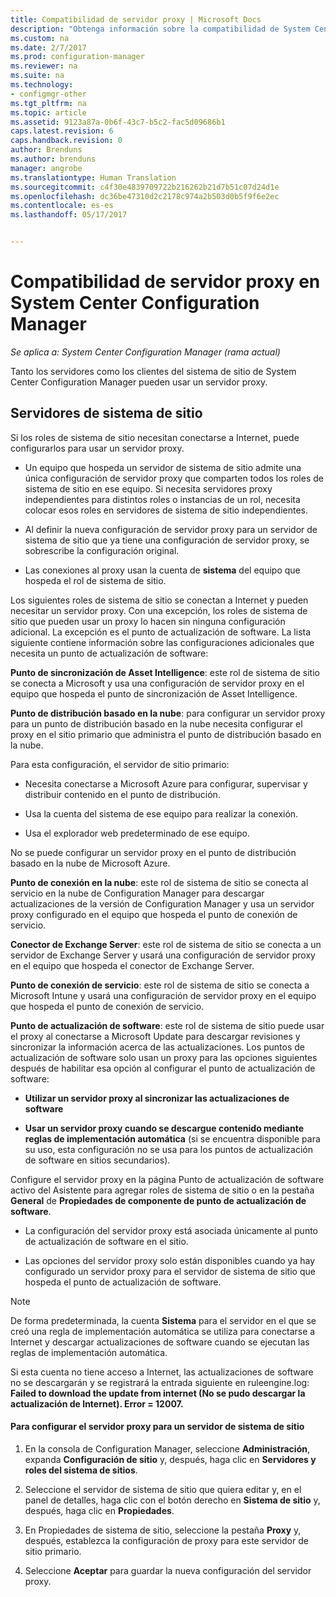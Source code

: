 ```yaml
---
title: Compatibilidad de servidor proxy | Microsoft Docs
description: "Obtenga información sobre la compatibilidad de System Center Configuration Manager con los servidores proxy que usan los servidores y los clientes del sistema de sitio."
ms.custom: na
ms.date: 2/7/2017
ms.prod: configuration-manager
ms.reviewer: na
ms.suite: na
ms.technology:
- configmgr-other
ms.tgt_pltfrm: na
ms.topic: article
ms.assetid: 9123a87a-0b6f-43c7-b5c2-fac5d09686b1
caps.latest.revision: 6
caps.handback.revision: 0
author: Brenduns
ms.author: brenduns
manager: angrobe
ms.translationtype: Human Translation
ms.sourcegitcommit: c4f30e4839709722b216262b21d7b51c07d24d1e
ms.openlocfilehash: dc36be47310d2c2178c974a2b503d0b5f9f6e2ec
ms.contentlocale: es-es
ms.lasthandoff: 05/17/2017


---
```

# <a name="proxy-server-support-in-system-center-configuration-manager"></a>Compatibilidad de servidor proxy en System Center Configuration Manager

*Se aplica a: System Center Configuration Manager (rama actual)*

Tanto los servidores como los clientes del sistema de sitio de System Center Configuration Manager pueden usar un servidor proxy.  

## <a name="site-system-servers"></a>Servidores de sistema de sitio  
Si los roles de sistema de sitio necesitan conectarse a Internet, puede configurarlos para usar un servidor proxy.  

-   Un equipo que hospeda un servidor de sistema de sitio admite una única configuración de servidor proxy que comparten todos los roles de sistema de sitio en ese equipo. Si necesita servidores proxy independientes para distintos roles o instancias de un rol, necesita colocar esos roles en servidores de sistema de sitio independientes.  

-   Al definir la nueva configuración de servidor proxy para un servidor de sistema de sitio que ya tiene una configuración de servidor proxy, se sobrescribe la configuración original.  

-   Las conexiones al proxy usan la cuenta de **sistema** del equipo que hospeda el rol de sistema de sitio.  

Los siguientes roles de sistema de sitio se conectan a Internet y pueden necesitar un servidor proxy.  Con una excepción, los roles de sistema de sitio que pueden usar un proxy lo hacen sin ninguna configuración adicional. La excepción es el punto de actualización de software. La lista siguiente contiene información sobre las configuraciones adicionales que necesita un punto de actualización de software:  

**Punto de sincronización de Asset Intelligence**: este rol de sistema de sitio se conecta a Microsoft y usa una configuración de servidor proxy en el equipo que hospeda el punto de sincronización de Asset Intelligence.  

**Punto de distribución basado en la nube**: para configurar un servidor proxy para un punto de distribución basado en la nube necesita configurar el proxy en el sitio primario que administra el punto de distribución basado en la nube.  

Para esta configuración, el servidor de sitio primario:  

-   Necesita conectarse a Microsoft Azure para configurar, supervisar y distribuir contenido en el punto de distribución.  

-   Usa la cuenta del sistema de ese equipo para realizar la conexión.  

-   Usa el explorador web predeterminado de ese equipo.  

No se puede configurar un servidor proxy en el punto de distribución basado en la nube de Microsoft Azure.  

**Punto de conexión en la nube**: este rol de sistema de sitio se conecta al servicio en la nube de Configuration Manager para descargar actualizaciones de la versión de Configuration Manager y usa un servidor proxy configurado en el equipo que hospeda el punto de conexión de servicio.  

**Conector de Exchange Server**: este rol de sistema de sitio se conecta a un servidor de Exchange Server y usará una configuración de servidor proxy en el equipo que hospeda el conector de Exchange Server.  

**Punto de conexión de servicio**: este rol de sistema de sitio se conecta a Microsoft Intune y usará una configuración de servidor proxy en el equipo que hospeda el punto de conexión de servicio.  

**Punto de actualización de software**: este rol de sistema de sitio puede usar el proxy al conectarse a Microsoft Update para descargar revisiones y sincronizar la información acerca de las actualizaciones. Los puntos de actualización de software solo usan un proxy para las opciones siguientes después de habilitar esa opción al configurar el punto de actualización de software:  

-   **Utilizar un servidor proxy al sincronizar las actualizaciones de software**  

-   **Usar un servidor proxy cuando se descargue contenido mediante reglas de implementación automática** (si se encuentra disponible para su uso, esta configuración no se usa para los puntos de actualización de software en sitios secundarios).  

Configure el servidor proxy en la página Punto de actualización de software activo del Asistente para agregar roles de sistema de sitio o en la pestaña **General** de **Propiedades de componente de punto de actualización de software**.  

-   La configuración del servidor proxy está asociada únicamente al punto de actualización de software en el sitio.  

-   Las opciones del servidor proxy solo están disponibles cuando ya hay configurado un servidor proxy para el servidor de sistema de sitio que hospeda el punto de actualización de software.  

> [!NOTE]  
>  De forma predeterminada, la cuenta **Sistema** para el servidor en el que se creó una regla de implementación automática se utiliza para conectarse a Internet y descargar actualizaciones de software cuando se ejecutan las reglas de implementación automática.  
>   
>  Si esta cuenta no tiene acceso a Internet, las actualizaciones de software no se descargarán y se registrará la entrada siguiente en ruleengine.log: **Failed to download the update from internet (No se pudo descargar la actualización de Internet). Error = 12007.**  

#### <a name="to-set-up-the-proxy-server-for-a-site-system-server"></a>Para configurar el servidor proxy para un servidor de sistema de sitio  

1.  En la consola de Configuration Manager, seleccione **Administración**, expanda **Configuración de sitio** y, después, haga clic en **Servidores y roles del sistema de sitios**.  

2.  Seleccione el servidor de sistema de sitio que quiera editar y, en el panel de detalles, haga clic con el botón derecho en **Sistema de sitio** y, después, haga clic en **Propiedades**.  

3.  En Propiedades de sistema de sitio, seleccione la pestaña **Proxy** y, después, establezca la configuración de proxy para este servidor de sitio primario.  

4.  Seleccione **Aceptar** para guardar la nueva configuración del servidor proxy.  

